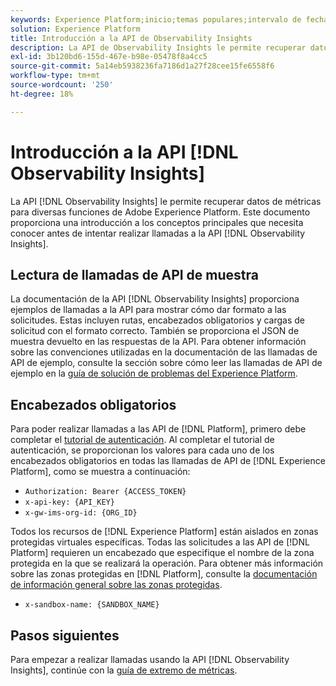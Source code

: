 ```yaml
---
keywords: Experience Platform;inicio;temas populares;intervalo de fechas
solution: Experience Platform
title: Introducción a la API de Observability Insights
description: La API de Observability Insights le permite recuperar datos de métricas para varias funciones de Adobe Experience Platform. Este documento proporciona una introducción a los conceptos principales que necesita conocer antes de intentar realizar llamadas a la API de Observability Insights.
exl-id: 3b120bd6-155d-467e-b98e-05478f8a4cc5
source-git-commit: 5a14eb5938236fa7186d1a27f28cee15fe6558f6
workflow-type: tm+mt
source-wordcount: '250'
ht-degree: 18%

---
```


# Introducción a la API [!DNL Observability Insights]

La API [!DNL Observability Insights] le permite recuperar datos de métricas para diversas funciones de Adobe Experience Platform. Este documento proporciona una introducción a los conceptos principales que necesita conocer antes de intentar realizar llamadas a la API [!DNL Observability Insights].

## Lectura de llamadas de API de muestra

La documentación de la API [!DNL Observability Insights] proporciona ejemplos de llamadas a la API para mostrar cómo dar formato a las solicitudes. Estas incluyen rutas, encabezados obligatorios y cargas de solicitud con el formato correcto. También se proporciona el JSON de muestra devuelto en las respuestas de la API. Para obtener información sobre las convenciones utilizadas en la documentación de las llamadas de API de ejemplo, consulte la sección sobre cómo leer las llamadas de API de ejemplo en la [guía de solución de problemas del Experience Platform](../../landing/troubleshooting.md).

## Encabezados obligatorios

Para poder realizar llamadas a las API de [!DNL Platform], primero debe completar el [tutorial de autenticación](https://www.adobe.com/go/platform-api-authentication-en). Al completar el tutorial de autenticación, se proporcionan los valores para cada uno de los encabezados obligatorios en todas las llamadas de API de [!DNL Experience Platform], como se muestra a continuación:

* `Authorization: Bearer {ACCESS_TOKEN}`
* `x-api-key: {API_KEY}`
* `x-gw-ims-org-id: {ORG_ID}`

Todos los recursos de [!DNL Experience Platform] están aislados en zonas protegidas virtuales específicas. Todas las solicitudes a las API de [!DNL Platform] requieren un encabezado que especifique el nombre de la zona protegida en la que se realizará la operación. Para obtener más información sobre las zonas protegidas en [!DNL Platform], consulte la [documentación de información general sobre las zonas protegidas](../../sandboxes/home.md).

* `x-sandbox-name: {SANDBOX_NAME}`

## Pasos siguientes

Para empezar a realizar llamadas usando la API [!DNL Observability Insights], continúe con la [guía de extremo de métricas](./metrics.md).

